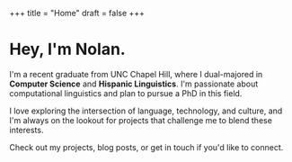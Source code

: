 +++
title = "Home"
draft = false
+++

# Hey, I'm Nolan.

I'm a recent graduate from UNC Chapel Hill, where I dual-majored in **Computer Science** and **Hispanic Linguistics**. I'm passionate about computational linguistics and plan to pursue a PhD in this field. 

I love exploring the intersection of language, technology, and culture, and I'm always on the lookout for projects that challenge me to blend these interests. 

Check out my projects, blog posts, or get in touch if you'd like to connect. 
